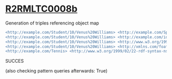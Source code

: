 
# [R2RMLTC0008b](https://www.w3.org/TR/rdb2rdf-test-cases/#R2RMLTC0008b)
Generation of triples referencing object map

```diff
<http://example.com/Student/10/Venus%20Williams> <http://example.com/Sport> <http://example.com/Tennis> .
<http://example.com/Student/10/Venus%20Williams> <http://example.com/id> "10"^^<http://www.w3.org/2001/XMLSchema#integer> .
<http://example.com/Student/10/Venus%20Williams> <http://www.w3.org/1999/02/22-rdf-syntax-ns#type> <http://xmlns.com/foaf/0.1/Person> .
<http://example.com/Student/10/Venus%20Williams> <http://xmlns.com/foaf/0.1/name> "Venus Williams" .
<http://example.com/Tennis> <http://www.w3.org/1999/02/22-rdf-syntax-ns#type> <http://example.com/activity/Sport> .
```

SUCCES

(also checking pattern queries afterwards: True)
